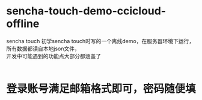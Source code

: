 # sencha-touch-demo-ccicloud-offline
sencha touch 
初学sencha touch时写的一个离线demo，在服务器环境下运行，所有数据都读自本地json文件，<br>
开发中可能遇到的功能点大部分都涵盖了<br>
<br>
<h1>登录账号满足邮箱格式即可，密码随便填</h1><br>

